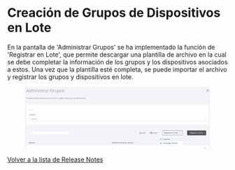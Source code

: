 # Creación de Grupos de Dispositivos en Lote

En la pantalla de 'Administrar Grupos' se ha implementado la función de 'Registrar en Lote', que permite descargar una plantilla de archivo en la cual se debe completar la información de los grupos y los dispositivos asociados a estos. Una vez que la plantilla esté completa, se puede importar el archivo y registrar los grupos y dispositivos en lote.

<figure><img src="../../../.gitbook/assets/image (78).png" alt=""><figcaption></figcaption></figure>

[Volver a la lista de Release Notes](./)&#x20;
